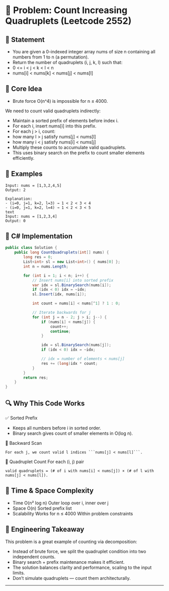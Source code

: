 # 🔺 Problem: Count Increasing Quadruplets (Leetcode 2552)
## 📜 Statement

- You are given a 0-indexed integer array nums of size n containing all numbers from 1 to n (a permutation).
- Return the number of quadruplets (i, j, k, l) such that:
- 0 <= i < j < k < l < n
- nums[i] < nums[k] < nums[j] < nums[l]

## 🧠 Core Idea
- Brute force O(n^4) is impossible for n ≤ 4000. 

We need to count valid quadruplets indirectly:

- Maintain a sorted prefix of elements before index i.
- For each i, insert nums[i] into this prefix.
- For each j > i, count:
- how many l > j satisfy nums[j] < nums[l]
- how many i < j satisfy nums[i] < nums[j]
- Multiply these counts to accumulate valid quadruplets.
- This uses binary search on the prefix to count smaller elements efficiently.


## 🧪 Examples
```text
Input: nums = [1,3,2,4,5]
Output: 2

Explanation:
- (i=0, j=1, k=2, l=3) → 1 < 2 < 3 < 4
- (i=0, j=1, k=2, l=4) → 1 < 2 < 3 < 5
text
Input: nums = [1,2,3,4]
Output: 0
```

## 🧱 C# Implementation
```csharp
public class Solution {
    public long CountQuadruplets(int[] nums) {
        long res = 0;
        List<int> sl = new List<int>() { nums[0] };
        int n = nums.Length;

        for (int i = 1; i < n; i++) {
            // Insert nums[i] into sorted prefix
            var idx = sl.BinarySearch(nums[i]);
            if (idx < 0) idx = ~idx;
            sl.Insert(idx, nums[i]);

            int count = nums[i] < nums[^1] ? 1 : 0;

            // Iterate backwards for j
            for (int j = n - 2; j > i; j--) {
                if (nums[i] < nums[j]) {
                    count++;
                    continue;
                }

                idx = sl.BinarySearch(nums[j]);
                if (idx < 0) idx = ~idx;

                // idx = number of elements < nums[j]
                res += (long)idx * count;
            }
        }
        return res;
    }
}
```

## 🔍 Why This Code Works

✅ Sorted Prefix
- Keeps all numbers before i in sorted order. 
- Binary search gives count of smaller elements in O(log n).

🔁 Backward Scan
```
For each j, we count valid l indices ```nums[j] < nums[l]```.
```
🧮 Quadruplet Count
For each (i, j) pair
```
valid quadruplets = (# of i with nums[i] < nums[j]) × (# of l with nums[j] < nums[l]).
```

## 🧮 Time & Space Complexity

- Time	O(n² log n) 	Outer loop over i, inner over j
- Space	O(n)	Sorted prefix list
- Scalability	Works for n ≤ 4000	Within problem constraints


## 🧠 Engineering Takeaway

This problem is a great example of counting via decomposition:

- Instead of brute force, we split the quadruplet condition into two independent counts.
- Binary search + prefix maintenance makes it efficient.
- The solution balances clarity and performance, scaling to the input limits.
- Don’t simulate quadruplets — count them architecturally.


---
